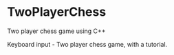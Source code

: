 # TwoPlayerChess
Two player chess game using C++


Keyboard input - Two player chess game, with a tutorial.

